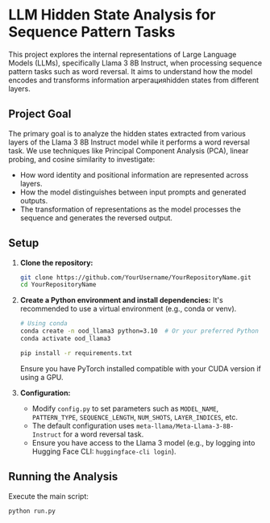 # LLM Hidden State Analysis for Sequence Pattern Tasks

This project explores the internal representations of Large Language Models (LLMs), specifically Llama 3 8B Instruct, when processing sequence pattern tasks such as word reversal. It aims to understand how the model encodes and transforms information агрегацияhidden states from different layers.

## Project Goal

The primary goal is to analyze the hidden states extracted from various layers of the Llama 3 8B Instruct model while it performs a word reversal task. We use techniques like Principal Component Analysis (PCA), linear probing, and cosine similarity to investigate:

*   How word identity and positional information are represented across layers.
*   How the model distinguishes between input prompts and generated outputs.
*   The transformation of representations as the model processes the sequence and generates the reversed output.

## Setup

1.  **Clone the repository:**
    ```bash
    git clone https://github.com/YourUsername/YourRepositoryName.git
    cd YourRepositoryName
    ```

2.  **Create a Python environment and install dependencies:**
    It's recommended to use a virtual environment (e.g., conda or venv).
    ```bash
    # Using conda
    conda create -n ood_llama3 python=3.10  # Or your preferred Python version
    conda activate ood_llama3
    
    pip install -r requirements.txt
    ```
    Ensure you have PyTorch installed compatible with your CUDA version if using a GPU.

3.  **Configuration:**
    *   Modify `config.py` to set parameters such as `MODEL_NAME`, `PATTERN_TYPE`, `SEQUENCE_LENGTH`, `NUM_SHOTS`, `LAYER_INDICES`, etc.
    *   The default configuration uses `meta-llama/Meta-Llama-3-8B-Instruct` for a word reversal task.
    *   Ensure you have access to the Llama 3 model (e.g., by logging into Hugging Face CLI: `huggingface-cli login`).

## Running the Analysis

Execute the main script:

```bash
python run.py
